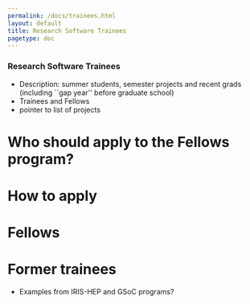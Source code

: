 ```yaml
---
permalink: /docs/trainees.html
layout: default
title: Research Software Trainees
pagetype: doc
---
```


### Research Software Trainees

  * Description: summer students, semester projects and recent grads (including ``gap year'' before graduate school)
  * Trainees and Fellows
  * pointer to list of projects

# Who should apply to the Fellows program? 

# How to apply

# Fellows

# Former trainees

  * Examples from IRIS-HEP and GSoC programs?
